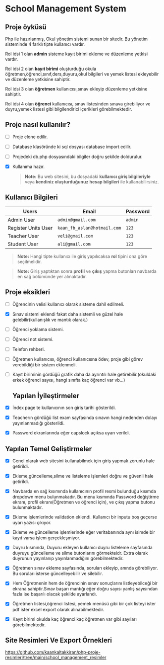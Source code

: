 # School Management System
 ## Proje  öyküsü
 Php ile hazırlanmış, Okul yönetim sistemi sunan bir sitedir. Bu yönetim sisteminde 4 farklı tipte kullanıcı vardır.

Rol idsi 1 olan **admin** sisteme kayıt birimi ekleme ve düzenleme yetkisi vardır.

Rol idsi 2 olan **kayıt birimi** oluşturduğu okula öğretmen,öğrenci,sınıf,ders,duyuru,okul bilgileri ve yemek listesi ekleyebilir ve düzenleme yetkisine sahiptir.

Rol idsi 3 olan **öğretmen** kullanıcısı,sınav ekleyip düzenleme yetkisine sahiptir.

Rol idsi 4 olan **öğrenci** kullanıcısı, sınav listesinden sınava girebiliyor ve duyru,yemek listesi gibi bilgilendirici içerikleri görebilmektedir.


 ## Proje nasıl kullanılır?
- [ ] Proje clone edilir.
- [ ] Database klasöründe ki sql dosyası database import edilir.
- [ ] Projedeki db.php dosyasındaki bilgiler doğru şekilde doldurulur.
- [X] Kullanıma hazır.
      
   > **Note:**  Bu web sitesini, bu dosyadaki **kullanıcı giriş bilgileriyle**  veya **kendiniz oluşturduğunuz hesap bilgileri**  ile kullanabilirsiniz.
   
 ## Kullanıcı Bilgileri
 

| Users               |Email                          |Password                         |
|----------------|-------------------------------|-----------------------------|
|Admin User       |         `admin@gmail.com`              |`admin`          |
|Register Units User     |`kaan_fb_aslan@hotmail.com`          |`123`           |
|Teacher User          |`veli@gmail.com	`                   |`123`
|Student User          |`ali@gmail.com		`                   |`123`

   > **Note:**  Hangi tipte kullanıcı ile giriş yapılıcaksa **rol** tipini ona göre seçilmelidir.

   > **Note:**  Giriş yaptıktan sonra **profil** ve **çıkış** yapma butonları navbarda en sağ bölümünde yer almaktadır.

 ## Proje eksikleri
-  [ ] Öğrencinin velisi kullanıcı olarak sisteme dahil edilmeli.
 - [X] Sınav sistemi eklendi fakat daha sistemli ve güzel hale gelebilir(kullanışlık ve mantık olarak.)
 - [ ] Öğrenci yoklama sistemi.
 - [ ] Öğrenci not sistemi.
 - [ ] Telefon rehberi.
 - [ ] Öğretmen kullanıcısı, öğrenci kullanıcısna ödev, proje gibi görev verebildiği bir sistem eklenmeli.
 - [ ] Kayıt biriminin gördüğü grafik daha da ayrıntılı hale getirebilir.(okuldaki erkek öğrenci sayısı, hangi sınıfta kaç öğrenci var vb...)

   ## Yapılan İyileştirmeler
  - [X] İndex page te kullanıcının son giriş tarihi gösterildi.
  - [X] Teacherın gördüğü list exam sayfasında sınavın hangi nedenden dolayı yayınlanmadığı gösterildi.
   - [X] Password ekranlarında eğer capslock açıksa uyarı verildi.
  
 ## Yapılan Temel Geliştirmeler
 - [X] Genel olarak web sitesini kullanabilmek için giriş yapmak zorunlu hale getirildi.
 - [X] Ekleme,güncelleme,silme ve listeleme işlemleri doğru ve güvenli hale getirildi.
 - [X] Navbarda en sağ kısımında kullanıcının profil resmi bulunduğu kısımda dropdown menu bulunmakadır. Bu menu kısmında Password değiştirme ekranı, profil ekranı(Öğretmen ve öğrenci için), ve çıkış yapma butonu bulunmaktadır.
 - [X] Ekleme işlemlerinde validation eklendi. Kullanıcı bir inputu boş geçerse uyarı yazısı çıkıyor.
 - [X] Ekleme ve güncelleme işlemlerinde eğer veritabanında aynı isimde bir kayıt varsa işlem gerçekleşmiyor. 
 - [X] Duyru kısmında, Duyuru ekleyen kullanıcı duyru listeleme sayfasında duyruyu güncelleme ve silme butonlarını görmekteidr. Extra olarak duyrunun yayınlanıp yayınlanmadığını görebilmektedir.
 - [X] Öğretmen sınav ekleme sayfasında, soruları ekleyip, anında görebiliyor. Bu soruları isterse güncelleyebilir ve silebilir. 
 - [X] Hem Öğretmenin hem de öğrencinin sınav sonuçlarını listleyebilceği bir ekrana sahiptir.Sınav başarı mantığı eğer doğru sayısı yanlış sayısından fazla ise başarılı olacak şekilde ayarlandı.
 - [X] Öğretmen listesi,öğrenci listesi, yemek menüsü gibi bir çok listeyi ister pdf ister excel export olarak alınabilmektedir.
 - [X] Kayıt birimi okulda kaç öğrenci kaç öğretmen var gibi sayıları görebilmektedir.

      
## Site Resimleri Ve Export Örnekleri
https://github.com/kaankaltakkiran/php-proje-resimleri/tree/main/school_management_resimler
